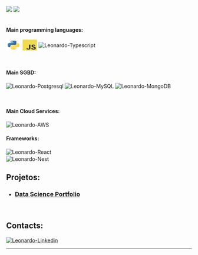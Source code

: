 <div>  
  <img height="180em" src="https://github-readme-stats.vercel.app/api?username=DevLeoo&show_icons=true&theme=dracula&include_all_commits=true&count_private=true"/>
  <img height="180em" src="https://github-readme-stats.vercel.app/api/top-langs/?username=DevLeoo&layout=compact&langs_count=7&theme=dracula"/>
</div><br>

<h4 style="font-weight: bold">Main programming languages:</h4>
<div style="display: inline_block">
  <img align="center" alt="Leonardo-Python" height="30" width="40" src="https://raw.githubusercontent.com/devicons/devicon/master/icons/python/python-original.svg"/>
  <img align="center" alt="Leonardo-Js" height="30" width="40" src="https://raw.githubusercontent.com/devicons/devicon/master/icons/javascript/javascript-original.svg" />
  
  <img align="center" alt="Leonardo-Typescript" height="30" width="40" src="https://cdn.jsdelivr.net/gh/devicons/devicon/icons/typescript/typescript-original.svg" />
</div>

<br><h4 style="font-weight: bold">Main SGBD:</h4>
<div style="display: inline_block">
  <img align="center" alt="Leonardo-Postgresql" height="30" width="40" src="https://cdn.jsdelivr.net/gh/devicons/devicon/icons/postgresql/postgresql-original.svg"/>
  
   <img align="center" alt="Leonardo-MySQL" height="30" width="40" src="https://cdn.jsdelivr.net/gh/devicons/devicon/icons/mysql/mysql-original.svg"/>
  
  <img align="center" alt="Leonardo-MongoDB" height="30" width="40" src="https://cdn.jsdelivr.net/gh/devicons/devicon/icons/mongodb/mongodb-original.svg"/>
</div>
  
  <br><h4 style="font-weight: bold">Main Cloud Services:</h4>
 <div style="display: inline_block">
     </div>
   <img align="center" alt="Leonardo-AWS" height="30" width="40" src="https://cdn.jsdelivr.net/gh/devicons/devicon/icons/amazonwebservices/amazonwebservices-original.svg"/>
   
  <br>
  
  <h4 style="font-weigth: bold">Frameworks:</h4>
  <div style="display: inline_block">
    <img align="center" alt="Leonardo-React" height="30" width="40" src="https://cdn.jsdelivr.net/npm/devicon-2.2@2.2.0/icons/react/react-original.svg"/>
    <br/>
    <img align="center" alt="Leonardo-Nest" height="30" width="40" src="https://www.vectorlogo.zone/logos/nestjs/nestjs-icon.svg" />
  </div>
  
  
 <h2>Projetos:</h2>
  
  <ul>
    <li><h3><a href="https://github.com/DevLeoo/data-science-portfolio" target="_blank">Data Science Portfolio</a></h3></li>
  </ul><br/>
  
   <h2>Contacts:</h2>
     <div>
       <a href="https://www.linkedin.com/in/leonardo-teixeira-c%C3%A2ndido-286065191/"   target="_blank"><img align="center" alt="Leonardo-Linkedin" height="40" width="40"           src="https://cdn2.iconfinder.com/data/icons/social-media-2285/512/1_Linkedin_unofficial_colored_svg-256.png"/></a>
     </div>

****
